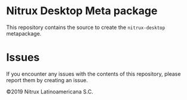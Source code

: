 # Nitrux Desktop Meta package

This repository contains the source to create the `nitrux-desktop` metapackage.

# Issues
If you encounter any issues with the contents of this repository, please report them by creating an issue.

©2019 Nitrux Latinoamericana S.C.
